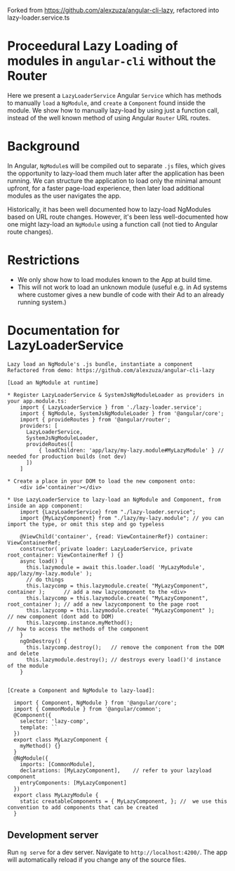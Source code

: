 Forked from https://github.com/alexzuza/angular-cli-lazy, refactored into lazy-loader.service.ts

# Proceedural Lazy Loading of modules in `angular-cli` without the Router

Here we present a `LazyLoaderService` Angular `Service` which has methods to manually `load` a `NgModule`, and `create` a
`Component` found inside the module.  We show how to manually lazy-load by using just a function call, instead of the
well known method of using Angular `Router` URL routes.  

# Background
In Angular, `NgModule`s will be compiled out to separate `.js` files, which gives the opportunity to lazy-load them much
later after the application has been running.  We can structure the application to load only the minimal amount upfront,
for a faster page-load experience, then later load additional modules as the user navigates the app.

Historically, it has been well documented how to lazy-load NgModules based on URL route changes.  However, it's been less
well-documented how one might lazy-load an `NgModule` using a function call (not tied to Angular route changes).

# Restrictions
- We only show how to load modules known to the App at build time.
- This will not work to load an unknown module (useful e.g. in Ad systems where customer gives a new bundle of code with their Ad to an already running system.)

# Documentation for LazyLoaderService
```
Lazy load an NgModule's .js bundle, instantiate a component
Refactored from demo: https://github.com/alexzuza/angular-cli-lazy

[Load an NgModule at runtime]

* Register LazyLoaderService & SystemJsNgModuleLoader as providers in your app.module.ts:
    import { LazyLoaderService } from './lazy-loader.service';
    import { NgModule, SystemJsNgModuleLoader } from '@angular/core';
    import { provideRoutes } from '@angular/router';
    providers: [
      LazyLoaderService,
      SystemJsNgModuleLoader,
      provideRoutes([
          { loadChildren: 'app/lazy/my-lazy.module#MyLazyModule' } // needed for production builds (not dev)
      ])
    ]

* Create a place in your DOM to load the new component onto:
    <div id='container'></div>

* Use LazyLoaderService to lazy-load an NgModule and Component, from inside an app component:
    import {LazyLoaderService} from "./lazy-loader.service";
    import {MyLazyComponent} from "./lazy/my-lazy.module"; // you can import the type, or omit this step and go typeless

    @ViewChild('container', {read: ViewContainerRef}) container: ViewContainerRef;
    constructor( private loader: LazyLoaderService, private root_container: ViewContainerRef ) {}
    async load() {
      this.lazymodule = await this.loader.load( 'MyLazyModule', app/lazy/my-lazy.module' );
      // do things
      this.lazycomp = this.lazymodule.create( "MyLazyComponent", container );      // add a new lazycomponent to the <div>
      this.lazycomp = this.lazymodule.create( "MyLazyComponent", root_container ); // add a new lazycomponent to the page root
      this.lazycomp = this.lazymodule.create( "MyLazyComponent" );                 // new component (dont add to DOM)
      this.lazycomp.instance.myMethod();                                         // how to access the methods of the component
    }
    ngOnDestroy() {
      this.lazycomp.destroy();   // remove the component from the DOM and delete
      this.lazymodule.destroy(); // destroys every load()'d instance of the module
    }


[Create a Component and NgModule to lazy-load]:

  import { Component, NgModule } from '@angular/core';
  import { CommonModule } from '@angular/common';
  @Component({
    selector: 'lazy-comp',
    template: ``
  })
  export class MyLazyComponent {
    myMethod() {}
  }
  @NgModule({
    imports: [CommonModule],
    declarations: [MyLazyComponent],    // refer to your lazyload component
    entryComponents: [MyLazyComponent]
  })
  export class MyLazyModule {
    static creatableComponents = { MyLazyComponent, }; //  we use this convention to add components that can be created
  }
```

## Development server

Run `ng serve` for a dev server. Navigate to `http://localhost:4200/`. The app will automatically reload if you change any of the source files.
